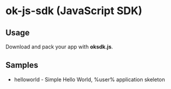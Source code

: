 # ok-js-sdk (JavaScript SDK)

## Usage

Download and pack your app with **oksdk.js**.

## Samples

+ helloworld - Simple Hello World, %user% application skeleton
